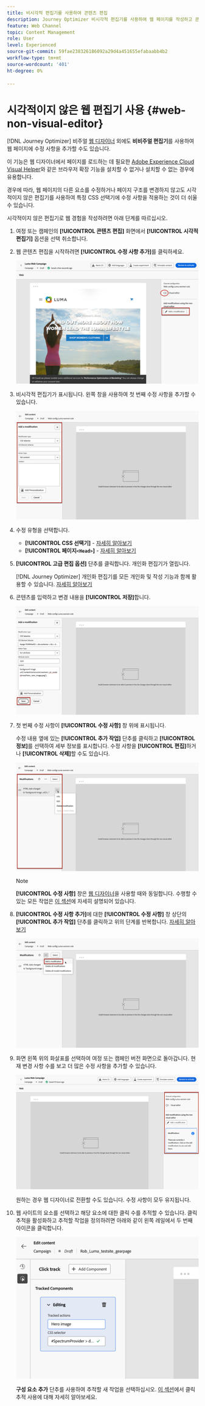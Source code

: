 ```yaml
---
title: 비시각적 편집기를 사용하여 콘텐츠 편집
description: Journey Optimizer 비시각적 편집기를 사용하여 웹 페이지를 작성하고 콘텐츠를 편집하는 방법에 대해 알아봅니다
feature: Web Channel
topic: Content Management
role: User
level: Experienced
source-git-commit: 59fae238326186092a29d4a451655efabaabb4b2
workflow-type: tm+mt
source-wordcount: '401'
ht-degree: 0%

---
```


# 시각적이지 않은 웹 편집기 사용 {#web-non-visual-editor}

[!DNL Journey Optimizer] 비주얼 [웹 디자이너](web-visual-editor.md) 외에도 **비비주얼 편집기**&#x200B;를 사용하여 웹 페이지에 수정 사항을 추가할 수도 있습니다.

이 기능은 웹 디자이너에서 페이지를 로드하는 데 필요한 [Adobe Experience Cloud Visual Helper](web-prerequisites.md#visual-authoring-prerequisites)와 같은 브라우저 확장 기능을 설치할 수 없거나 설치할 수 없는 경우에 유용합니다.

경우에 따라, 웹 페이지의 다른 요소를 수정하거나 페이지 구조를 변경하지 않고도 시각적이지 않은 편집기를 사용하여 특정 CSS 선택기에 수정 사항을 적용하는 것이 더 쉬울 수 있습니다.

시각적이지 않은 편집기로 웹 경험을 작성하려면 아래 단계를 따르십시오.

1. 여정 또는 캠페인의 **[!UICONTROL 콘텐츠 편집]** 화면에서 **[!UICONTROL 시각적 편집기]** 옵션을 선택 취소합니다.

1. 웹 콘텐츠 편집을 시작하려면 **[!UICONTROL 수정 사항 추가]**&#x200B;를 클릭하세요.

   ![](assets/web-campaign-add-modification-button.png)

1. 비시각적 편집기가 표시됩니다. 왼쪽 창을 사용하여 첫 번째 수정 사항을 추가할 수 있습니다.

   ![](assets/web-non-visual-editor.png)

1. 수정 유형을 선택합니다.

   * **[!UICONTROL CSS 선택기]** - [자세히 알아보기](manage-web-modifications.md#css-selector)
   * **[!UICONTROL 페이지`<Head>`]** - [자세히 알아보기](manage-web-modifications.md#page-head)

1. **[!UICONTROL 고급 편집 옵션]** 단추를 클릭합니다. 개인화 편집기가 열립니다.

   [!DNL Journey Optimizer] 개인화 편집기를 모든 개인화 및 작성 기능과 함께 활용할 수 있습니다. [자세히 알아보기](../personalization/personalization-build-expressions.md)

1. 콘텐츠를 입력하고 변경 내용을 **[!UICONTROL 저장]**&#x200B;합니다.

   ![](assets/web-non-visual-editor-ex-save.png)

1. 첫 번째 수정 사항이 **[!UICONTROL 수정 사항]** 창 위에 표시됩니다.

   수정 내용 옆에 있는 **[!UICONTROL 추가 작업]** 단추를 클릭하고 **[!UICONTROL 정보]**&#x200B;를 선택하여 세부 정보를 표시합니다. 수정 사항을 **[!UICONTROL 편집]**&#x200B;하거나 **[!UICONTROL 삭제]**&#x200B;할 수도 있습니다.

   ![](assets/web-non-visual-editor-ex-more.png)

   >[!NOTE]
   >
   >**[!UICONTROL 수정 사항]** 창은 [웹 디자이너](web-visual-editor.md)을 사용할 때와 동일합니다. 수행할 수 있는 모든 작업은 [이 섹션](manage-web-modifications.md#use-modifications-pane)에 자세히 설명되어 있습니다.

1. **[!UICONTROL 수정 사항 추가]**&#x200B;에 대한 **[!UICONTROL 수정 사항]** 창 상단의 **[!UICONTROL 추가 작업]** 단추를 클릭하고 위의 단계를 반복합니다. [자세히 알아보기](manage-web-modifications.md#add-modifications)

   ![](assets/web-non-visual-editor-more.png)

1. 화면 왼쪽 위의 화살표를 선택하여 여정 또는 캠페인 버전 화면으로 돌아갑니다. 현재 변경 사항 수를 보고 더 많은 수정 사항을 추가할 수 있습니다.

   ![](assets/web-campaign-modifications.png)

   원하는 경우 웹 디자이너로 전환할 수도 있습니다. 수정 사항이 모두 유지됩니다.


1. 웹 사이트의 요소를 선택하고 해당 요소에 대한 클릭 수를 추적할 수 있습니다. 클릭 추적을 활성화하고 추적할 작업을 정의하려면 아래와 같이 왼쪽 레일에서 두 번째 아이콘을 클릭합니다.

   ![](assets/web-campaign-click.png)

   **구성 요소 추가** 단추를 사용하여 추적할 새 작업을 선택하십시오. [이 섹션](monitor-web-experiences.md#use-click-tracking)에서 클릭 추적 사용에 대해 자세히 알아보세요.
